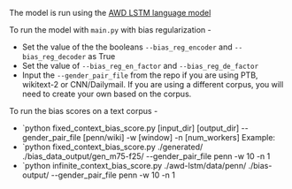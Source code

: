 The model is run using the [AWD LSTM language model](https://github.com/salesforce/awd-lstm-lm)

To run the model with `main.py` with bias regularization -  
 + Set the value of the the booleans `--bias_reg_encoder` and  `--bias_reg_decoder` as True
 + Set the value of `--bias_reg_en_factor`  and  `--bias_reg_de_factor`
 + Input the `--gender_pair_file` from the repo if you are using PTB, wikitext-2 or CNN/Dailymail. If you are using a different corpus, you will need to create your own based on the corpus.

To run the bias scores on a text corpus -
+ `python fixed_context_bias_score.py [input_dir] [output_dir] --gender_pair_file [penn/wiki] -w [window] -n [num_workers]
Example:
+ `python fixed_context_bias_score.py ./generated/ ./bias_data_output/gen_m75-f25/ --gender_pair_file penn -w 10 -n 1
+ `python infinite_context_bias_score.py ./awd-lstm/data/penn/ ./bias-output/ --gender_pair_file penn -w 10 -n 1
